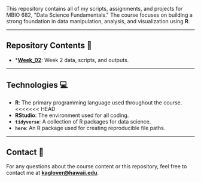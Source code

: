 This repository contains all of my scripts, assignments, and projects for MBIO 682, "Data Science Fundamentals." The course focuses on building a strong foundation in data manipulation, analysis, and visualization using **R**.

---

## Repository Contents 📂

* ***[Week_02](https://github.com/OCN-682-UH/Glover/tree/main/Week_02)**: Week 2 data, scripts, and outputs.

---

## Technologies 💻

* **R**: The primary programming language used throughout the course.
<<<<<<< HEAD
* **RStudio**: The environment used for all coding.
* **`tidyverse`**: A collection of R packages for data science.
* **`here`**: An R package used for creating reproducible file paths.

---

## Contact 📧

For any questions about the course content or this repository, feel free to contact me at **kaglover@hawaii.edu**.